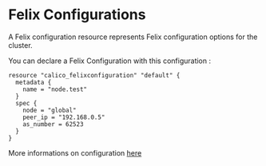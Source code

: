 # Felix Configurations

A Felix configuration resource represents Felix configuration options for the cluster.

You can declare a Felix Configuration with this configuration : 

```hcl
resource "calico_felixconfiguration" "default" {
  metadata {
    name = "node.test"
  }
  spec {
    node = "global"
    peer_ip = "192.168.0.5"
    as_number = 62523
  }
}
```

More informations on configuration [here](https://docs.projectcalico.org/v3.1/reference/calicoctl/resources/felixconfig)